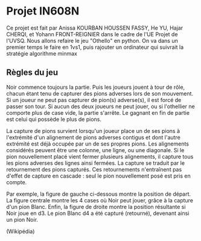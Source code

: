 # Projet IN608N
Ce projet est fait par Anissa KOURBAN HOUSSEN FASSY, He YU, Hajar CHERQI, et Yohann FRONT-REIGNIER dans le cadre de l'UE Projet de l'UVSQ.
Nous allons refaire le jeu "Othello" en python. On va dans un premier temps le faire en 1vs1, puis rajouter un ordinateur qui suivrait la stratégie algorithme minmax

## Règles du jeu
Noir commence toujours la partie. Puis les joueurs jouent à tour de rôle, chacun étant tenu de capturer des pions adverses lors de son mouvement. Si un joueur ne peut pas capturer de pion(s) adverse(s), il est forcé de passer son tour. Si aucun des deux joueurs ne peut jouer, ou si l'othellier ne comporte plus de case vide, la partie s'arrête. Le gagnant en fin de partie est celui qui possède le plus de pions.

La capture de pions survient lorsqu'un joueur place un de ses pions à l'extrémité d'un alignement de pions adverses contigus et dont l'autre extrémité est déjà occupée par un de ses propres pions. Les alignements considérés peuvent être une colonne, une ligne, ou une diagonale. Si le pion nouvellement placé vient fermer plusieurs alignements, il capture tous les pions adverses des lignes ainsi fermées. La capture se traduit par le retournement des pions capturés. Ces retournements n'entraînent pas d'effet de capture en cascade : seul le pion nouvellement posé est pris en compte.

Par exemple, la figure de gauche ci-dessous montre la position de départ. La figure centrale montre les 4 cases où Noir peut jouer, grâce à la capture d'un pion Blanc. Enfin, la figure de droite montre la position résultante si Noir joue en d3. Le pion Blanc d4 a été capturé (retourné), devenant ainsi un pion Noir.

(Wikipédia)
